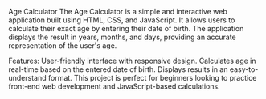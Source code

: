 
Age Calculator
The Age Calculator is a simple and interactive web application built using HTML, CSS, and JavaScript. It allows users to calculate their exact age by entering their date of birth. The application displays the result in years, months, and days, providing an accurate representation of the user's age.

Features:
User-friendly interface with responsive design.
Calculates age in real-time based on the entered date of birth.
Displays results in an easy-to-understand format.
This project is perfect for beginners looking to practice front-end web development and JavaScript-based calculations.
